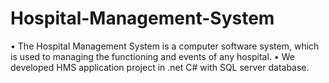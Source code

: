 # Hospital-Management-System
• The Hospital Management System is a computer software system, which is used to managing the functioning and events of any hospital. • We developed HMS application project in .net C# with SQL server database.
